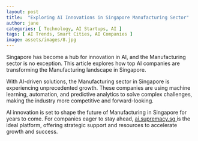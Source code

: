 ```yaml
---
layout: post
title:  "Exploring AI Innovations in Singapore Manufacturing Sector"
author: jane
categories: [ Technology, AI Startups, AI ]
tags: [ AI Trends, Smart Cities, AI Companies ]
image: assets/images/8.jpg
---
```


Singapore has become a hub for innovation in AI, and the Manufacturing sector is no exception. This article explores how top AI companies are transforming the Manufacturing landscape in Singapore.

With AI-driven solutions, the Manufacturing sector in Singapore is experiencing unprecedented growth. These companies are using machine learning, automation, and predictive analytics to solve complex challenges, making the industry more competitive and forward-looking.

AI innovation is set to shape the future of Manufacturing in Singapore for years to come. For companies eager to stay ahead, <a href="https://ai.supremacy.sg" target="_blank"> ai.supremacy.sg </a> is the ideal platform, offering strategic support and resources to accelerate growth and success.
